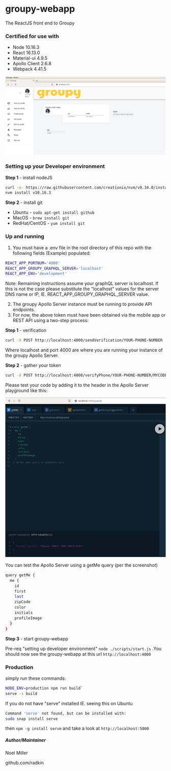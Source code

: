 # groupy-webapp
The ReactJS front end to Groupy

### Certified for use with
* Node 10.16.3
* React 16.13.0
* Material-ui 4.9.5
* Apollo Client 2.6.8
* Webpack 4.41.5

![](docs/screenshots/groupy_readme1.png?raw=true)

### Setting up your Developer environment

**Step 1** - install nodeJS
```bash
curl -o- https://raw.githubusercontent.com/creationix/nvm/v0.34.0/install.sh | bash
nvm install v10.16.3
```
**Step 2** - install git

* Ubuntu - `sudo apt-get install github`
* MacOS - `brew install git`
* RedHat/CentOS - `yum install git`

### Up and running
1. You must have a .env file in the root directory of this repo with the following
fields (Example) populated:

```bash
REACT_APP_PORTNUM='4000'
REACT_APP_GROUPY_GRAPHQL_SERVER='localhost'
REACT_APP_ENV='development'
```

Note: Remaining instructions assume your graphQL server is localhost. If this is not
the case please substitute the "localhost" values for the server DNS name or
IP, IE. REACT_APP_GROUPY_GRAPHQL_SERVER value.

2. The groupy Apollo Server instance must be running to provide API endpoints.
3. For now, the above token must have been obtained via the mobile app or
REST API using a two-step process:

**Step 1** - verification
```bash
curl -X POST http://localhost:4000/sendVerification/YOUR-PHONE-NUMBER
```
Where localhost and port 4000 are where you are running your instance of the
groupy Apollo Server.

**Step 2** - gather your token
```bash
curl -X POST http://localhost:4000/verifyPhone/YOUR-PHONE-NUMBER/MYCODE
```

Please test your code by adding it to the header in the Apollo Server playground
like this:

![](docs/screenshots/groupy_headers.png?raw=true)

You can test the Apollo Server using a getMe query (per the screenshot)
```bash
query getMe {
  me {
    id
    first
    last
    zipCode
    color
    initials
    profileImage   
  }
}
```

**Step 3** - start groupy-webapp

Pre-req "setting up developer environment" `node ./scripts/start.js` .You should now see the groupy-webapp at this url
`http://localhost:4000`

### Production
simply run these commands:
```bash
NODE_ENV=production npm run build`
serve -s build
```
If you do not have "serve" installed IE. seeing this on Ubuntu
```bash
Command 'serve' not found, but can be installed with:
sudo snap install serve
```
then `npm -g install serve`
and take a look at `http://localhost:5000`

##### Author/Maintainer
Noel Miller

github.com/radkin
